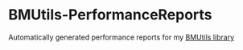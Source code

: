 # BMUtils-PerformanceReports
Automatically generated performance reports for my [BMUtils library](https://github.com/TechnicJelle/BMUtils)
